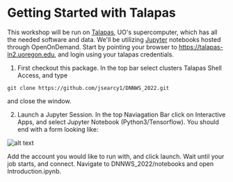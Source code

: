 # Getting Started with Talapas
This workshop will be run on [Talapas](https://hpcf.uoregon.edu/content/talapas), UO's supercomputer, which has all the needed software and data. We'll be utilizing [Jupyter](https://jupyter.org/) notebooks hosted through OpenOnDemand. Start by pointing your browser to https://talapas-ln2.uoregon.edu, and login using your talapas credentials. 

1) First checkout this package. In the top bar select clusters Talapas Shell Access, and type

`git clone https://github.com/jsearcy1/DNNWS_2022.git`

and close the window.

2) Launch a Jupyter Session. In the top Naviagation Bar click on Interactive Apps, and select Jupyter Notebook (Python3/Tensorflow).
You should end with a form looking like:

![alt text](https://raw.githubusercontent.com/jsearcy1/racsml/master/assets/OpenOnDemand.png)


Add the account you would like to run with, and click launch. Wait until your job starts, and connect. Navigate to DNNWS_2022/notebooks and open Introduction.ipynb.



